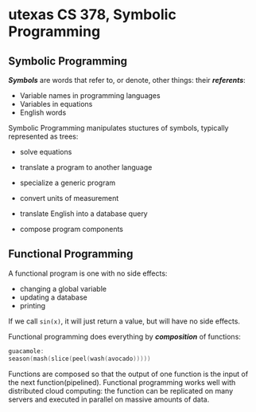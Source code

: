 # utexas CS 378, Symbolic Programming

## Symbolic Programming

***Symbols*** are words that refer to, or denote, other things: their ***referents***:

- Variable names in programming languages
- Variables in equations
- English words

Symbolic Programming manipulates stuctures of symbols, typically represented as trees:

- solve equations

- translate a program to another language

- specialize a generic program

- convert units of measurement

- translate English into a database query

- compose program components

## Functional Programming

A functional program is one with no side effects:

- changing a global variable
- updating a database
- printing

If we call `sin(x)`, it will just return a value, but will have no side effects.

Functional programming does everything by ***composition*** of functions:

```C++
guacamole:
season(mash(slice(peel(wash(avocado)))))
```

Functions are composed so that the output of one function is the input of the next function(pipelined). Functional programming works well with distributed cloud computing: the function can be replicated on many servers and executed in parallel on massive amounts of data.